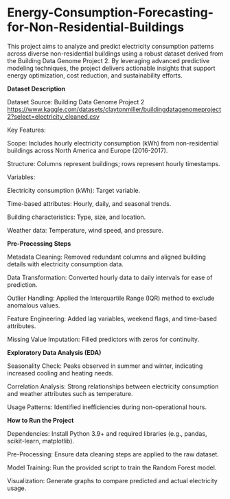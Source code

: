 # Energy-Consumption-Forecasting-for-Non-Residential-Buildings

This project aims to analyze and predict electricity consumption patterns across diverse non-residential buildings using a robust dataset derived from the Building Data Genome Project 2. By leveraging advanced predictive modeling techniques, the project delivers actionable insights that support energy optimization, cost reduction, and sustainability efforts.


**Dataset Description**

Dataset Source: Building Data Genome Project 2
https://www.kaggle.com/datasets/claytonmiller/buildingdatagenomeproject2?select=electricity_cleaned.csv

Key Features:

Scope: Includes hourly electricity consumption (kWh) from non-residential buildings across North America and Europe (2016-2017).

Structure: Columns represent buildings; rows represent hourly timestamps.

Variables:

Electricity consumption (kWh): Target variable.

Time-based attributes: Hourly, daily, and seasonal trends.

Building characteristics: Type, size, and location.

Weather data: Temperature, wind speed, and pressure.

**Pre-Processing Steps**

Metadata Cleaning: Removed redundant columns and aligned building details with electricity consumption data.

Data Transformation: Converted hourly data to daily intervals for ease of prediction.

Outlier Handling: Applied the Interquartile Range (IQR) method to exclude anomalous values.

Feature Engineering: Added lag variables, weekend flags, and time-based attributes.

Missing Value Imputation: Filled predictors with zeros for continuity.

**Exploratory Data Analysis (EDA)**

Seasonality Check: Peaks observed in summer and winter, indicating increased cooling and heating needs.

Correlation Analysis: Strong relationships between electricity consumption and weather attributes such as temperature.

Usage Patterns: Identified inefficiencies during non-operational hours.

**How to Run the Project**

Dependencies: Install Python 3.9+ and required libraries (e.g., pandas, scikit-learn, matplotlib).

Pre-Processing: Ensure data cleaning steps are applied to the raw dataset.

Model Training: Run the provided script to train the Random Forest model.

Visualization: Generate graphs to compare predicted and actual electricity usage.
